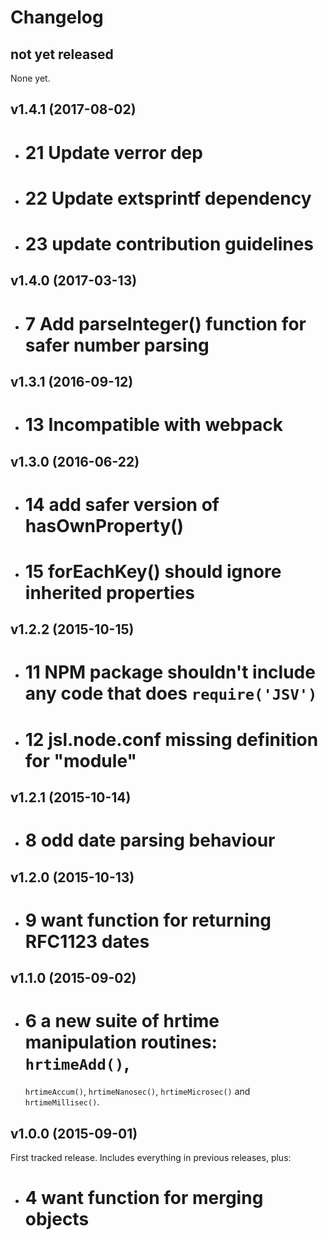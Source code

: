 # Changelog

## not yet released

None yet.

## v1.4.1 (2017-08-02)

* # 21 Update verror dep
* # 22 Update extsprintf dependency
* # 23 update contribution guidelines

## v1.4.0 (2017-03-13)

* # 7 Add parseInteger() function for safer number parsing

## v1.3.1 (2016-09-12)

* # 13 Incompatible with webpack

## v1.3.0 (2016-06-22)

* # 14 add safer version of hasOwnProperty()
* # 15 forEachKey() should ignore inherited properties

## v1.2.2 (2015-10-15)

* # 11 NPM package shouldn't include any code that does `require('JSV')`
* # 12 jsl.node.conf missing definition for "module"

## v1.2.1 (2015-10-14)

* # 8 odd date parsing behaviour

## v1.2.0 (2015-10-13)

* # 9 want function for returning RFC1123 dates

## v1.1.0 (2015-09-02)

* # 6 a new suite of hrtime manipulation routines: `hrtimeAdd()`,
  `hrtimeAccum()`, `hrtimeNanosec()`, `hrtimeMicrosec()` and
  `hrtimeMillisec()`.

## v1.0.0 (2015-09-01)

First tracked release. Includes everything in previous releases, plus:

* # 4 want function for merging objects
